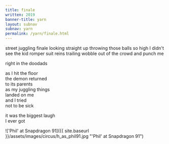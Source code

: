 ```yaml
---
title: finale 
written: 2019
banner-title: yarn
layout: subnav
subnav: yarn
permalink: /yarn/finale.html
---
```


<div class="poem">
street juggling finale  
looking straight up  
throwing those balls so high  
I didn't see the kid  
romper suit  
reins trailing  
wobble out of the crowd  
and punch me

right in the doodads

as I hit the floor  
the demon returned  
to its parents  
as my juggling things  
landed on me  
and I tried  
not to be sick

it was the biggest laugh  
I ever got
</div>

!['Phil' at Snapdragon 91]({{ site.baseurl }}/assets/images/circus/h_as_phil91.jpg "'Phil' at Snapdragon 91") 
